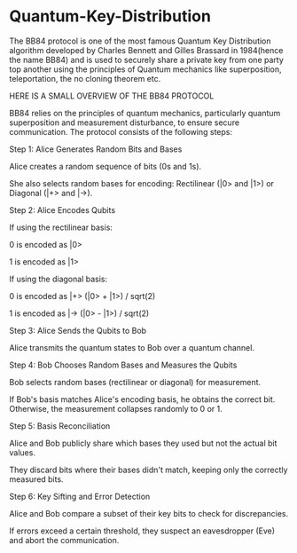 # Quantum-Key-Distribution
The BB84 protocol is one of the most famous Quantum Key Distribution algorithm developed by  Charles Bennett and Gilles Brassard in 1984(hence the name BB84) and is used to securely share a private key from one party top another using the principles of Quantum mechanics like superposition, teleportation, the no cloning theorem etc.

HERE IS A SMALL OVERVIEW OF THE BB84 PROTOCOL

BB84 relies on the principles of quantum mechanics, particularly quantum superposition and measurement disturbance, to ensure secure communication. The protocol consists of the following steps:

Step 1: Alice Generates Random Bits and Bases

Alice creates a random sequence of bits (0s and 1s).

She also selects random bases for encoding: Rectilinear (|0> and |1>) or Diagonal (|+> and |->).

Step 2: Alice Encodes Qubits

If using the rectilinear basis:

0 is encoded as |0>

1 is encoded as |1>

If using the diagonal basis:

0 is encoded as |+> (|0> + |1>) / sqrt(2)

1 is encoded as |-> (|0> - |1>) / sqrt(2)

Step 3: Alice Sends the Qubits to Bob

Alice transmits the quantum states to Bob over a quantum channel.

Step 4: Bob Chooses Random Bases and Measures the Qubits

Bob selects random bases (rectilinear or diagonal) for measurement.

If Bob's basis matches Alice's encoding basis, he obtains the correct bit. Otherwise, the measurement collapses randomly to 0 or 1.

Step 5: Basis Reconciliation

Alice and Bob publicly share which bases they used but not the actual bit values.

They discard bits where their bases didn't match, keeping only the correctly measured bits.

Step 6: Key Sifting and Error Detection

Alice and Bob compare a subset of their key bits to check for discrepancies.

If errors exceed a certain threshold, they suspect an eavesdropper (Eve) and abort the communication.

